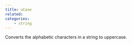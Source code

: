 ```yaml
---
title: uCase
related:
categories:
    - string
---
```


Converts the alphabetic characters in a string to uppercase.